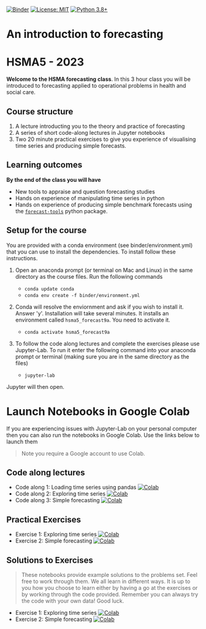 [![Binder](https://mybinder.org/badge_logo.svg)](https://mybinder.org/v2/gh/hsma4/module_9_a/HEAD)
[![License: MIT](https://img.shields.io/badge/License-MIT-yellow.svg)](https://opensource.org/licenses/MIT)
[![Python 3.8+](https://img.shields.io/badge/python-3.8+-blue.svg)](https://www.python.org/downloads/release/python-360+/)

# An introduction to forecasting
# HSMA5 - 2023

**Welcome to the HSMA forecasting class**.  In this 3 hour class you will be introduced to forecasting applied to operational problems in health and social care.

## Course structure

1. A lecture introducting you to the theory and practice of forecasting
2. A series of short code-along lectures in Jupyter notebooks
3. Two 20 minute practical exercises to give you experience of visualising time series and producing simple forecasts. 

## Learning outcomes

**By the end of the class you will have**

* New tools to appraise and question forecasting studies
* Hands on experience of manipulating time series in python
* Hands on experience of producing simple benchmark forecasts using the [`forecast-tools`](https://pypi.org/project/forecast-tools/) python package.

## Setup for the course

You are provided with a conda environment (see binder/environment.yml) that you can use to install the dependencies.  To install follow these instructions.

1. Open an anaconda prompt (or terminal on Mac and Linux) in the same directory as the course files.  Run the following commands

   * `conda update conda`
   * `conda env create -f binder/environment.yml`

2. Conda will resolve the enviornment and ask if you wish to install it.  Answer 'y'. Installation will take several minutes.  It installs an environment called `hsma5_forecast9a`.  You need to activate it.

   * `conda activate hsma5_forecast9a`

3. To follow the code along lectures and complete the exercises please use Jupyter-Lab.  To run it enter the following command into your anaconda prompt or terminal (making sure you are in the same directory as the files)

   * `jupyter-lab`

Jupyter will then open.


# Launch Notebooks in Google Colab

If you are experiencing issues with Jupyter-Lab on your personal computer then you can also run the notebooks in Google Colab.  Use the links below to launch them

> Note you require a Google account to use Colab.

## Code along lectures
* Code along 1: Loading time series using pandas [![Colab](https://colab.research.google.com/assets/colab-badge.svg)](https://colab.research.google.com/github/hsma4/module_9_a/blob/main/code_along_lectures/01_pandas_time_series.ipynb)
* Code along 2: Exploring time series [![Colab](https://colab.research.google.com/assets/colab-badge.svg)](https://colab.research.google.com/github/hsma4/module_9_a/blob/main/code_along_lectures/02_exploring_ts.ipynb)
* Code along 3: Simple forecasting [![Colab](https://colab.research.google.com/assets/colab-badge.svg)](https://colab.research.google.com/github/hsma4/module_9_a/blob/main/code_along_lectures/03_benchmark_forecasts.ipynb)


## Practical Exercises
* Exercise 1: Exploring time series [![Colab](https://colab.research.google.com/assets/colab-badge.svg)](https://colab.research.google.com/github/hsma4/module_9_a/blob/main/exercises/Practical_1.ipynb)
* Exercise 2: Simple forecasting [![Colab](https://colab.research.google.com/assets/colab-badge.svg)](https://colab.research.google.com/github/hsma4/module_9_a/blob/main/exercises/Practical_2.ipynb)

## Solutions to Exercises

> These notebooks provide example solutions to the problems set.  Feel free to work through them.  We all learn in different ways. It is up to you how you choose to learn either by having a go at the exercises or by working through the code provided.  Remember you can always try the code with your own data!  Good luck.

* Exercise 1: Exploring time series [![Colab](https://colab.research.google.com/assets/colab-badge.svg)](https://colab.research.google.com/github/hsma4/module_9_a/blob/main/exercises/Practical_1_SOLUTIONS.ipynb)
* Exercise 2: Simple forecasting [![Colab](https://colab.research.google.com/assets/colab-badge.svg)](https://colab.research.google.com/github/hsma4/module_9_a/blob/main/exercises/Practical_2_SOLUTIONS.ipynb)


